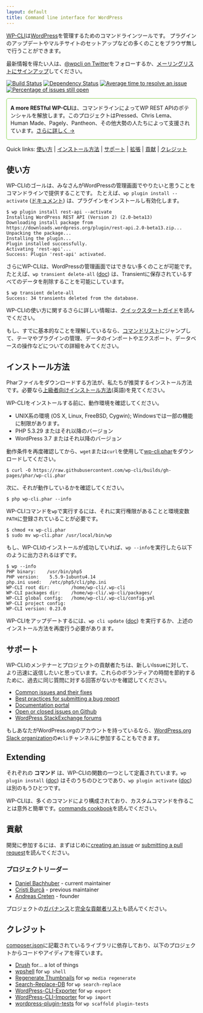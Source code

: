 ```yaml
---
layout: default
title: Command line interface for WordPress
---
```


[WP-CLI](https://wp-cli.org/)は[WordPress](https://wordpress.org/)を管理するためのコマンドラインツールです。
プラグインのアップデートやマルチサイトのセットアップなどの多くのことをブラウザ無しで行うことができます。

最新情報を得たい人は、[@wpcli on Twitter](https://twitter.com/wpcli)をフォローするか、[メーリングリストにサインアップ](http://wp-cli.us13.list-manage.com/subscribe?u=0615e4d18f213891fc000adfd&id=8c61d7641e)してください。

[![Build Status](https://travis-ci.org/wp-cli/wp-cli.png?branch=master)](https://travis-ci.org/wp-cli/wp-cli) [![Dependency Status](https://gemnasium.com/badges/github.com/wp-cli/wp-cli.svg)](https://gemnasium.com/github.com/wp-cli/wp-cli) [![Average time to resolve an issue](http://isitmaintained.com/badge/resolution/wp-cli/wp-cli.svg)](http://isitmaintained.com/project/wp-cli/wp-cli "Average time to resolve an issue") [![Percentage of issues still open](http://isitmaintained.com/badge/open/wp-cli/wp-cli.svg)](http://isitmaintained.com/project/wp-cli/wp-cli "Percentage of issues still open")

<div style="
	border: 1px solid #7AD03A;
	-webkit-border-radius: 5px;
	-moz-border-radius: 5px;
	border-radius: 5px;
	padding-left: 10px;
	padding-right: 10px;
">
	<p><strong>A more RESTful WP-CLI</strong>は、コマンドラインによってWP REST APIのポテンシャルを解放します。このプロジェクトはPressed、Chris Lema、Human Made、Pagely、Pantheon、その他大勢の人たちによって支援されています。<a href="https://wp-cli.org/restful/">さらに詳しく &rarr;</a></p>
</div>

Quick links: [使い方](#使い方) &#124; [インストール方法](#インストール方法) &#124; [サポート](#サポート) &#124; [拡張](#拡張) &#124; [貢献](#貢献) &#124; [クレジット](#クレジット)

## 使い方

WP-CLIのゴールは、みなさんがWordPressの管理画面でやりたいと思うことをコマンドラインで提供することです。
たとえば、`wp plugin install --activate` ([ドキュメント](https://wp-cli.org/commands/plugin/install/)) は、プラグインをインストールし有効化します。

```
$ wp plugin install rest-api --activate
Installing WordPress REST API (Version 2) (2.0-beta13)
Downloading install package from https://downloads.wordpress.org/plugin/rest-api.2.0-beta13.zip...
Unpacking the package...
Installing the plugin...
Plugin installed successfully.
Activating 'rest-api'...
Success: Plugin 'rest-api' activated.
```

さらにWP-CLIは、WordPressの管理画面ではできない多くのことが可能です。たとえば、`wp transient delete-all` ([doc](https://wp-cli.org/commands/transient/delete-all/)) は、Transientに保存されているすべてのデータを削除することを可能にしています。

```
$ wp transient delete-all
Success: 34 transients deleted from the database.
```

WP-CLIの使い方に関するさらに詳しい情報は、[クイックスタートガイド](https://wp-cli.org/docs/quick-start/)を読んでください。

もし、すでに基本的なことを理解しているなら、[コマンドリスト](https://wp-cli.org/ja/commands/)にジャンプして、テーマやプラグインの管理、データのインポートやエクスポート、データベースの操作などについての詳細をみてください。

## インストール方法

Pharファイルをダウンロードする方法が、私たちが推奨するインストール方法です。必要なら[上級者向けインストール方法](https://wp-cli.org/docs/installing/)(英語)を見てください。

WP-CLIをインストールする前に、動作環境を確認してください。

- UNIX系の環境 (OS X, Linux, FreeBSD, Cygwin); Windowsでは一部の機能に制限があります。
- PHP 5.3.29 またはそれ以降のバージョン
- WordPress 3.7 またはそれ以降のバージョン

動作条件を再度確認してから、`wget`または`curl`を使用して[wp-cli.phar](https://raw.github.com/wp-cli/builds/gh-pages/phar/wp-cli.phar)をダウンロードしてください。

```
$ curl -O https://raw.githubusercontent.com/wp-cli/builds/gh-pages/phar/wp-cli.phar
```

次に、それが動作しているかを確認してください。

```
$ php wp-cli.phar --info
```

WP-CLIコマンドを`wp`で実行するには、それに実行権限があることと環境変数`PATH`に登録されていることが必要です。

```
$ chmod +x wp-cli.phar
$ sudo mv wp-cli.phar /usr/local/bin/wp
```

もし、WP-CLIのインストールが成功していれば、`wp --info`を実行したら以下のように出力されるはずです。

```
$ wp --info
PHP binary:    /usr/bin/php5
PHP version:    5.5.9-1ubuntu4.14
php.ini used:   /etc/php5/cli/php.ini
WP-CLI root dir:        /home/wp-cli/.wp-cli
WP-CLI packages dir:    /home/wp-cli/.wp-cli/packages/
WP-CLI global config:   /home/wp-cli/.wp-cli/config.yml
WP-CLI project config:
WP-CLI version: 0.23.0
```

WP-CLIをアップデートするには、`wp cli update` ([doc](https://wp-cli.org/commands/cli/update/)) を実行するか、上述のインストール方法を再度行う必要があります。

## サポート

WP-CLIのメンテナーとプロジェクトの貢献者たちは、新しいIssueに対して、より迅速に返信したいと思っています。これらのボランティアの時間を節約するために、過去に同じ質問に対する回答がないかを確認してください。

- [Common issues and their fixes](https://wp-cli.org/docs/common-issues/)
- [Best practices for submitting a bug report](https://wp-cli.org/docs/bug-reports/)
- [Documentation portal](https://wp-cli.org/docs/)
- [Open or closed issues on Github](https://github.com/wp-cli/wp-cli/issues?utf8=%E2%9C%93&q=is%3Aissue)
- [WordPress StackExchange forums](http://wordpress.stackexchange.com/questions/tagged/wp-cli)

もしあなたがWordPress.orgのアカウントを持っているなら、[WordPress.org Slack organization](https://make.wordpress.org/chat/)の`#cli`チャンネルに参加することもできます。

## Extending

それぞれの **コマンド** は、WP-CLIの関数の一つとして定義されています。`wp plugin install` ([doc](https://wp-cli.org/commands/plugin/install/)) はそのうちのひとつであり、`wp plugin activate` ([doc](https://wp-cli.org/commands/plugin/activate/)) は別のもうひとつです。

WP-CLIは、多くのコマンドにより構成されており、カスタムコマンドを作ることは意外と簡単です。[commands cookbook](https://wp-cli.org/docs/commands-cookbook/)を読んでください。

## 貢献

開発に参加するには、まずはじめに[creating an issue](https://wp-cli.org/docs/bug-reports/) or [submitting a pull request](https://wp-cli.org/docs/pull-requests/)を読んでください。

### プロジェクトリーダー

* [Daniel Bachhuber](https://github.com/danielbachhuber/) - current maintainer
* [Cristi Burcă](https://github.com/scribu) - previous maintainer
* [Andreas Creten](https://github.com/andreascreten) - founder

プロジェクトの[ガバナンス](https://wp-cli.org/docs/governance/)と[完全な貢献者リスト](https://github.com/wp-cli/wp-cli/contributors)も読んでください。

## クレジット

[composer.json](composer.json)に記載されているライブラリに依存しており、以下のプロジェクトからコードやアイディアを得ています。

* [Drush](http://drush.ws/) for... a lot of things
* [wpshell](http://code.trac.wordpress.org/browser/wpshell) for `wp shell`
* [Regenerate Thumbnails](http://wordpress.org/plugins/regenerate-thumbnails/) for `wp media regenerate`
* [Search-Replace-DB](https://github.com/interconnectit/Search-Replace-DB) for `wp search-replace`
* [WordPress-CLI-Exporter](https://github.com/Automattic/WordPress-CLI-Exporter) for `wp export`
* [WordPress-CLI-Importer](https://github.com/Automattic/WordPress-CLI-Importer) for `wp import`
* [wordpress-plugin-tests](https://github.com/benbalter/wordpress-plugin-tests/) for `wp scaffold plugin-tests`
